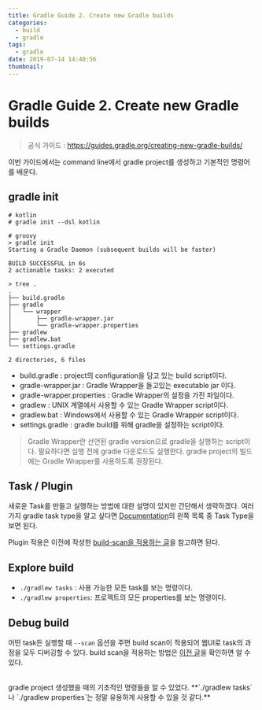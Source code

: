 ```yaml
---
title: Gradle Guide 2. Create new Gradle builds
categories:
  - build
  - gradle
tags:
  - gradle
date: 2019-07-14 14:40:56
thumbnail:
---
```


# Gradle Guide 2. Create new Gradle builds
> 공식 가이드 : https://guides.gradle.org/creating-new-gradle-builds/

이번 가이드에서는 command line에서 gradle project를 생성하고 기본적인 명령어를 배운다.

## gradle init
```console
# kotlin
# gradle init --dsl kotlin

# groovy
> gradle init
Starting a Gradle Daemon (subsequent builds will be faster)

BUILD SUCCESSFUL in 6s
2 actionable tasks: 2 executed

> tree .
.
├── build.gradle
├── gradle
│   └── wrapper
│       ├── gradle-wrapper.jar
│       └── gradle-wrapper.properties
├── gradlew
├── gradlew.bat
└── settings.gradle

2 directories, 6 files
```
* build.gradle : project의 configuration을 담고 있는 build script이다.
* gradle-wrapper.jar : Gradle Wrapper을 들고있는 executable jar 이다.
* gradle-wrapper.properties : Gradle Wrapper의 설정을 가진 파일이다.
* gradlew : UNIX 계열에서 사용할 수 있는 Gradle Wrapper script이다.
* gradlew.bat : Windows에서 사용할 수 있는 Gradle Wrapper script이다.
* settings.gradle : gradle build를 위해 gradle을 설정하는 script이다.

> Gradle Wrapper란 선언된 gradle version으로 gradle을 실행하는 script이다. 필요하다면 실행 전에 gradle 다운로드도 실행한다. gradle project의 빌드에는 Gradle Wrapper를 사용하도록 권장된다.

## Task / Plugin
새로운 Task를 만들고 실행하는 방법에 대한 설명이 있지만 간단해서 생략하겠다. 여러가지 gradle task type을 알고 싶다면 [Documentation](https://docs.gradle.org/4.10.3/dsl/)의 왼쪽 목록 중 Task Type을 보면 된다.

Plugin 적용은 이전에 작성한 [build-scan을 적용하는 글](https://dlsrb6342.github.io/2019/07/13/Gradle-Guide-1-Build-scan/)을 참고하면 된다.

## Explore build
* `./gradlew tasks` : 사용 가능한 모든 task를 보는 명령이다.
* `./gradlew properties`: 프로젝트의 모든 properties를 보는 명령이다.

## Debug build
어떤 task든 실행할 때 `--scan` 옵션을 주면 build scan이 적용되어 웹UI로 task의 과정을 모두 디버깅할 수 있다. build scan을 적용하는 방법은 [이전 글](https://dlsrb6342.github.io/2019/07/13/Gradle-Guide-1-Build-scan/)을 확인하면 알 수 있다.

<br/>
gradle project 생성했을 때의 기초적인 명령들을 알 수 있었다. **`./gradlew tasks`나 `./gradlew properties`는 정말 유용하게 사용할 수 있을 것 같다.**
